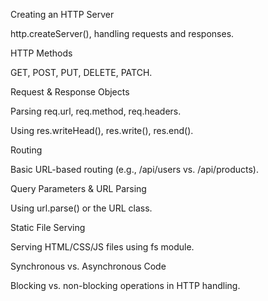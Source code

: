 Creating an HTTP Server

http.createServer(), handling requests and responses.

HTTP Methods

GET, POST, PUT, DELETE, PATCH.

Request & Response Objects

Parsing req.url, req.method, req.headers.

Using res.writeHead(), res.write(), res.end().

Routing

Basic URL-based routing (e.g., /api/users vs. /api/products).

Query Parameters & URL Parsing

Using url.parse() or the URL class.

Static File Serving

Serving HTML/CSS/JS files using fs module.

Synchronous vs. Asynchronous Code

Blocking vs. non-blocking operations in HTTP handling.
